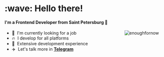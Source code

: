 
<h1 align="left">:wave: Hello there!</h1>

<h4 align="left">I'm a Frontend Developer from Saint Petersburg 🧊</h4>

<a href="#enoughfornow-title">
  <img src="https://github-readme-stats.vercel.app/api?username=enoughfornow&show_icons=true&theme=react&count_private=true&include_all_commits=true" alt="enoughfornow" align="right" />
</a>

- :office: &nbsp;I'm currently looking for a job
- :fire: &nbsp;I develop for all platforms
- :speech_balloon: &nbsp;Extensive development experience
- :airplane: &nbsp;Let's talk more in **[Telegram](https://t.me/enoughfornw)**
<br>


 
